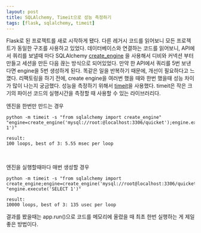 ```yaml
---
layout: post
title: SQLAlchemy, Timeit으로 성능 측정하기
tags: [flask, sqlalchemy, timeit]
---
```

Flask로 된 프로젝트를 새로 시작하게 됐다. 다른 레거시 코드를 읽어보니 모든 프로젝트가 동일한 구조를 사용하고 있었다. 데이터베이스와 연결하는 코드를 읽어보니, API에서 쿼리를 보낼때 마다 SQLAlchemy [create_engine](https://docs.sqlalchemy.org/en/13/core/engines.html) 을 사용해서 디비와 커넥션 부터 만들고 세션을 만든 다음 끊는 방식으로 되어있었다.
만약 한 API에서 쿼리를 5번 보낸다면 engine을 5번 생성하게 된다. 똑같은 일을 반복하기 때문에, 개선이 필요하다고 느꼈다. 리팩토링을 하기 전에, create engine을 여러번 했을 때와 한번 했을때 성능 차이가 많이 나는지 궁금했다.
성능을 측정하기 위해서 [timeit](https://docs.python.org/3/library/timeit.html)을 사용했다. timeit은 작은 크기의 파이선 코드의 실행시간을 측정할 때 사용할 수 있는 라이브러리다.


엔진을 한번만 만드는 경우

```
python -m timeit -s "from sqlalchemy import create_engine" "engine=create_engine('mysql://root:@localhost:3306/quicket');engine.execute('SELECT 1')"
```
```
result:
100 loops, best of 3: 5.55 msec per loop
```
‌

엔진을 실행할때마다 매번 생성할 경우

```
python -m timeit -s "from sqlalchemy import create_engine;engine=create_engine('mysql://root@localhost:3306/quicket')" "engine.execute('SELECT 1')"
```
```
result:
10000 loops, best of 3: 135 usec per loop
```
    
결과를 봤을때는 app.run()으로 코드를 메모리에 올렸을 때 최초 한번 실행하는 게 제일 좋은 방법이다.


